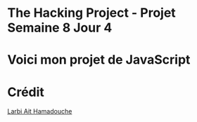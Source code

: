 # The Hacking Project - Projet Semaine 8 Jour 4

# Voici mon projet de JavaScript

# Crédit
[Larbi Ait Hamadouche](https://github.com/mynameislarbi)